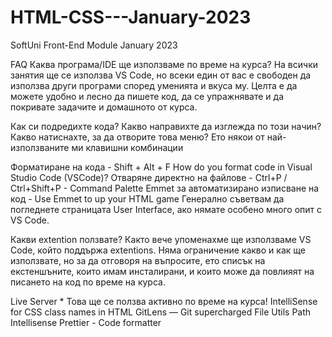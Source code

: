 # HTML-CSS---January-2023
SoftUni Front-End Module January 2023


FAQ
Каква програма/IDE ще използваме по време на курса?
На всички занятия ще се използва VS Code, но всеки един от вас е свободен да използва други програми според уменията и вкуса му. Целта е да можете удобно и лесно да пишете код, да се упражнявате и да покривате задачите и домашното от курса.

Как си подредихте кода? Какво направихте да изглежда по този начин? Какво натиснахте, за да отворите това меню?
Ето някои от най-използваните ми клавишни комбинации

Форматиране на кода - Shift + Alt + F How do you format code in Visual Studio Code (VSCode)?
Отваряне директно на файлове - Ctrl+P / Ctrl+Shift+P - Command Palette
Emmet за автоматизирано изписване на код - Use Emmet to up your HTML game
Генерално съветвам да погледнете страницата User Interface, ако нямате особено много опит с VS Code.

Какви extention ползвате?
Както вече упоменахме ще използваме VS Code, който поддържа extentions. Няма ограничение какво и как ще използвате, но за да отговоря на въпросите, ето списък на екстеншъните, които имам инсталирани, и които може да повлияят на писането на код по време на курса.

Live Server * Това ще се ползва активно по време на курса!
IntelliSense for CSS class names in HTML
GitLens — Git supercharged
File Utils
Path Intellisense
Prettier - Code formatter

